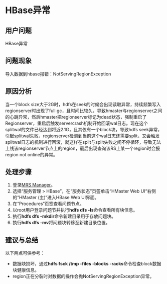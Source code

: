 # HBase异常<a name="ZH-CN_TOPIC_0239258447"></a>

## 用户问题<a name="section18305143583116"></a>

HBase异常

## 问题现象<a name="section117424454313"></a>

导入数据到hbase报错：NotServingRegionException

## 原因分析<a name="section1237061220324"></a>

当一个block size大于2G时，hdfs在seek的时候会出现读取异常，持续频繁写入regionserver时出现了full gc，且时间比较久，导致hmaster与regionserver之间的心跳异常，然后hmaster把regionserver标记为dead状态，强制重启了Regionserver，重启后触发servercrash机制开始回滚wal日志。现在这个splitwal的文件已经达到将近2.1G，且其仅有一个block块，导致hdfs seek异常，引起splitwal失败，regionserver检测到当前这个wal日志还需要split，又会触发splitwal日志的机制进行回滚，就这样在split与split失败之间不停循环，导致无法上线该regionserver节点上的region，最后出现查询该RS上某一个region时会报region not online的异常。

## 处理步骤<a name="section10354134118129"></a>

1.  登录[MRS Manager](https://support.huaweicloud.com/usermanual-mrs/mrs_01_0102.html)。
2.  选择“服务管理 \> HBase”，在“服务状态”页签单击“HMaster Web UI“右侧的“HMaster \(主\)“进入HBase Web UI界面。
3.  在“Procedures“页签查看问题节点。
4.  以root用户登录问题节并执行**hdfs dfs -ls**命令查看所有块信息。
5.  执行**hdfs dfs -mkdir**命令新建目录用于存放问题块。
6.  执行**hdfs dfs -mv**将问题块转移至新建目录位置。

## 建议与总结<a name="section8898183420"></a>

以下两点可供参考：

-   数据块损坏，通过**hdfs fsck /tmp -files -blocks -racks**命令检查block数据块健康信息。
-   region正在分裂时对数据的操作会抛NotServingRegionException异常。


